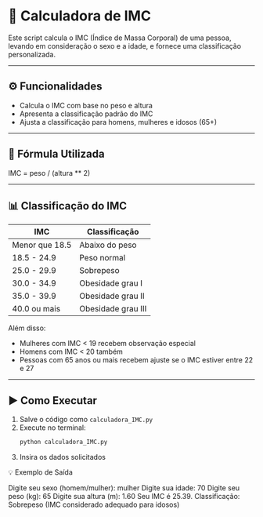 # 🧮 Calculadora de IMC

Este script calcula o IMC (Índice de Massa Corporal) de uma pessoa, levando em consideração o sexo e a idade, e fornece uma classificação personalizada.

---

## ⚙️ Funcionalidades

- Calcula o IMC com base no peso e altura
- Apresenta a classificação padrão do IMC
- Ajusta a classificação para homens, mulheres e idosos (65+)

---

## 📌 Fórmula Utilizada

IMC = peso / (altura ** 2)

---

## 📊 Classificação do IMC

| IMC               | Classificação           |
|------------------|--------------------------|
| Menor que 18.5   | Abaixo do peso           |
| 18.5 - 24.9      | Peso normal              |
| 25.0 - 29.9      | Sobrepeso                |
| 30.0 - 34.9      | Obesidade grau I         |
| 35.0 - 39.9      | Obesidade grau II        |
| 40.0 ou mais     | Obesidade grau III       |

Além disso:
- Mulheres com IMC < 19 recebem observação especial
- Homens com IMC < 20 também
- Pessoas com 65 anos ou mais recebem ajuste se o IMC estiver entre 22 e 27

---

## ▶️ Como Executar

1. Salve o código como `calculadora_IMC.py`
2. Execute no terminal:
   ```bash
   python calculadora_IMC.py
3. Insira os dados solicitados

💡 Exemplo de Saída

Digite seu sexo (homem/mulher): mulher
Digite sua idade: 70
Digite seu peso (kg): 65
Digite sua altura (m): 1.60
Seu IMC é 25.39. Classificação: Sobrepeso (IMC considerado adequado para idosos)



